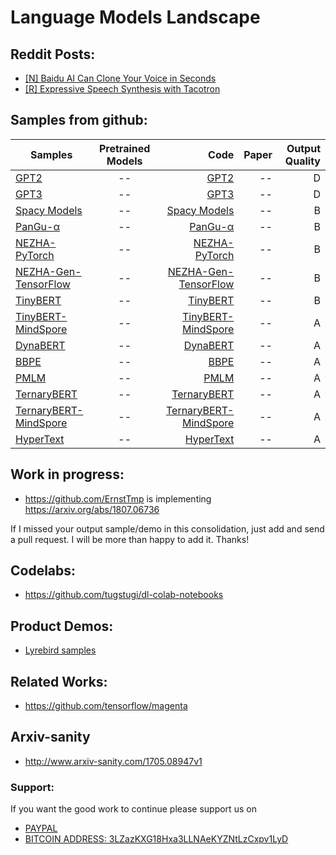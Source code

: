 # Language Models Landscape

## Reddit Posts:

- [[N] Baidu AI Can Clone Your Voice in Seconds](https://www.reddit.com/r/MachineLearning/comments/7zb2jm/n_baidu_ai_can_clone_your_voice_in_seconds/)
- [[R] Expressive Speech Synthesis with Tacotron
](https://www.reddit.com/r/MachineLearning/comments/87klvo/r_expressive_speech_synthesis_with_tacotron/)

## Samples from github:

| Samples       | Pretrained Models           | Code  | Paper  | Output Quality
| ------------- |:---------------------------:| -----:| ------:|------:|
| [GPT2](https://github.com/openai/gpt-2)|--|[GPT2](https://github.com/openai/gpt-2)|--| D |
| [GPT3](https://github.com/openai/gpt-3)|--|[GPT3](https://github.com/openai/gpt-3)|--| D |
| [Spacy Models](https://github.com/explosion/spacy-models)|--|[Spacy Models](https://github.com/explosion/spacy-models)| -- | B |
| [PanGu-α](https://github.com/huawei-noah/Pretrained-Language-Model/tree/master/PanGu-α)|--|[PanGu-α](https://github.com/huawei-noah/Pretrained-Language-Model/tree/master/PanGu-α)| -- | B | [NEZHA-TensorFlow](https://github.com/huawei-noah/Pretrained-Language-Model/tree/master/NEZHA-TensorFlow)|--|--| -- | B |
| [NEZHA-PyTorch](https://github.com/huawei-noah/Pretrained-Language-Model/tree/master/NEZHA-PyTorch)|--|[NEZHA-PyTorch](https://github.com/huawei-noah/Pretrained-Language-Model/tree/master/NEZHA-PyTorch)| -- | B |
| [NEZHA-Gen-TensorFlow](https://github.com/huawei-noah/Pretrained-Language-Model/tree/master/NEZHA-Gen-TensorFlow)|--|[NEZHA-Gen-TensorFlow](https://github.com/huawei-noah/Pretrained-Language-Model/tree/master/NEZHA-Gen-TensorFlow)| -- | B |
| [TinyBERT](https://github.com/huawei-noah/Pretrained-Language-Model/tree/master/TinyBERT)|--|[TinyBERT](https://github.com/huawei-noah/Pretrained-Language-Model/tree/master/TinyBERT)| -- | B |
| [TinyBERT-MindSpore](https://github.com/huawei-noah/Pretrained-Language-Model/tree/master/TinyBERT-MindSpore) | -- | [TinyBERT-MindSpore](https://github.com/huawei-noah/Pretrained-Language-Model/tree/master/TinyBERT-MindSpore) | -- | A |
| [DynaBERT](https://github.com/huawei-noah/Pretrained-Language-Model/tree/master/DynaBERT) | -- | [DynaBERT](https://github.com/huawei-noah/Pretrained-Language-Model/tree/master/DynaBERT) | -- | A |
| [BBPE](https://github.com/huawei-noah/Pretrained-Language-Model/tree/master/BBPE) | -- | [BBPE](https://github.com/huawei-noah/Pretrained-Language-Model/tree/master/BBPE) | -- | A |
| [PMLM](https://github.com/huawei-noah/Pretrained-Language-Model/tree/master/PMLM) | -- | [PMLM](https://github.com/huawei-noah/Pretrained-Language-Model/tree/master/PMLM) | -- | A |
| [TernaryBERT](https://github.com/huawei-noah/Pretrained-Language-Model/tree/master/TernaryBERT) | -- | [TernaryBERT](https://github.com/huawei-noah/Pretrained-Language-Model/tree/master/TernaryBERT) | -- | A |
| [TernaryBERT-MindSpore](https://github.com/huawei-noah/Pretrained-Language-Model/tree/master/TernaryBERT-MindSpore) | -- | [TernaryBERT-MindSpore](https://github.com/huawei-noah/Pretrained-Language-Model/tree/master/TernaryBERT-MindSpore) | -- | A |
| [HyperText](https://github.com/huawei-noah/Pretrained-Language-Model/tree/master/HyperText) | -- | [HyperText](https://github.com/huawei-noah/Pretrained-Language-Model/tree/master/HyperText) | -- | A |


## Work in progress:
 - https://github.com/ErnstTmp is implementing https://arxiv.org/abs/1807.06736

If I missed your output sample/demo in this consolidation, just add and send a pull request. I will be more than happy to add it. Thanks!

## Codelabs:
- https://github.com/tugstugi/dl-colab-notebooks

## Product Demos:

- [Lyrebird samples](https://lyrebird.ai/g/vWI8bJTl)

## Related Works:

- https://github.com/tensorflow/magenta

## Arxiv-sanity

- http://www.arxiv-sanity.com/1705.08947v1


### Support:

If you want the good work to continue please support us on

* [PAYPAL](https://www.paypal.me/ishandutta2007)
* [BITCOIN ADDRESS: 3LZazKXG18Hxa3LLNAeKYZNtLzCxpv1LyD](https://www.coinbase.com/join/5a8e4a045b02c403bc3a9c0c)

